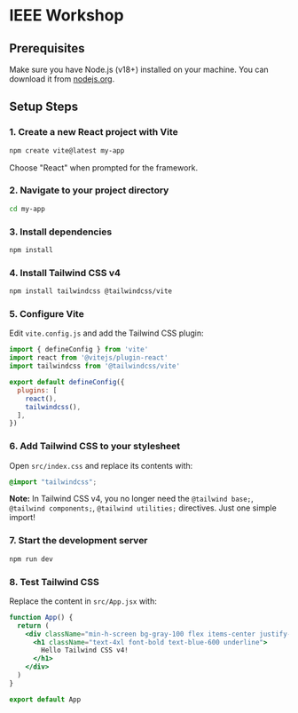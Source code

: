 # IEEE Workshop 



## Prerequisites

Make sure you have Node.js (v18+) installed on your machine. You can download it from [nodejs.org](https://nodejs.org/).

## Setup Steps

### 1. Create a new React project with Vite

```bash
npm create vite@latest my-app
```

Choose "React" when prompted for the framework.

### 2. Navigate to your project directory

```bash
cd my-app
```

### 3. Install dependencies

```bash
npm install
```

### 4. Install Tailwind CSS v4

```bash
npm install tailwindcss @tailwindcss/vite
```

### 5. Configure Vite

Edit `vite.config.js` and add the Tailwind CSS plugin:

```javascript
import { defineConfig } from 'vite'
import react from '@vitejs/plugin-react'
import tailwindcss from '@tailwindcss/vite'

export default defineConfig({
  plugins: [
    react(),
    tailwindcss(),
  ],
})
```

### 6. Add Tailwind CSS to your stylesheet

Open `src/index.css` and replace its contents with:

```css
@import "tailwindcss";
```

**Note:** In Tailwind CSS v4, you no longer need the `@tailwind base;`, `@tailwind components;`, `@tailwind utilities;` directives. Just one simple import!

### 7. Start the development server

```bash
npm run dev
```

### 8. Test Tailwind CSS

Replace the content in `src/App.jsx` with:

```jsx
function App() {
  return (
    <div className="min-h-screen bg-gray-100 flex items-center justify-center">
      <h1 className="text-4xl font-bold text-blue-600 underline">
        Hello Tailwind CSS v4!
      </h1>
    </div>
  )
}

export default App
```





